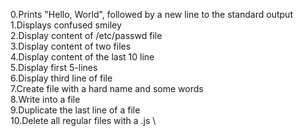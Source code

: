 0.Prints "Hello, World", followed by a new line to the standard output \
1.Displays confused smiley \
2.Display content of /etc/passwd file \
3.Display content of two files \
4.Display content of the last 10 line \
5.Display first 5-lines \
6.Display third line of file \
7.Create file with a hard name and some words \
8.Write into a file \
9.Duplicate the last line of a file \
10.Delete all regular files with a .js \
